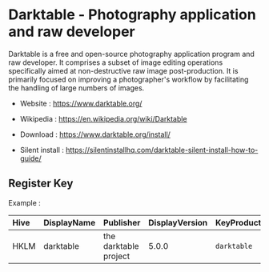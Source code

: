 # Darktable - Photography application and raw developer

Darktable is a free and open-source photography application program
and raw developer. It comprises a subset of image editing operations
specifically aimed at non-destructive raw image post-production.
It is primarily focused on improving a photographer's workflow
by facilitating the handling of large numbers of images.

* Website : https://www.darktable.org/
* Wikipedia : https://en.wikipedia.org/wiki/Darktable

* Download : https://www.darktable.org/install/
* Silent install : https://silentinstallhq.com/darktable-silent-install-how-to-guide/


## Register Key

Example :

 | Hive | DisplayName | Publisher | DisplayVersion | KeyProduct | UninstallExe |
 |:---- |:----------- |:--------- |:-------------- |:---------- |:------------ |
 | HKLM | darktable | the darktable project | 5.0.0 | `darktable` | `C:\Program Files\darktable\Uninstall.exe` |
